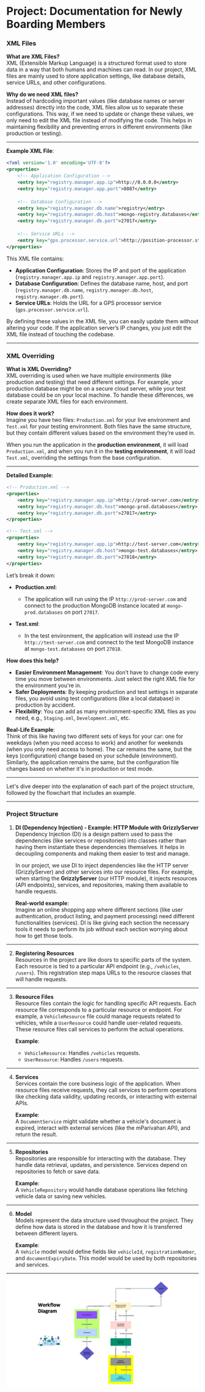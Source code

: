 # Project: Documentation for Newly Boarding Members

### XML Files

**What are XML Files?**  
XML (Extensible Markup Language) is a structured format used to store data in a way that both humans and machines can read. In our project, XML files are mainly used to store application settings, like database details, service URLs, and other configurations.

**Why do we need XML files?**  
Instead of hardcoding important values (like database names or server addresses) directly into the code, XML files allow us to separate these configurations. This way, if we need to update or change these values, we only need to edit the XML file instead of modifying the code. This helps in maintaining flexibility and preventing errors in different environments (like production or testing).

---

**Example XML File**:

```xml
<?xml version='1.0' encoding='UTF-8'?>
<properties>
    <!-- Application Configuration -->
    <entry key="registry.manager.app.ip">http://0.0.0.0</entry>
    <entry key="registry.manager.app.port">8087</entry>

    <!-- Database Configuration -->
    <entry key="registry.manager.db.name">registry</entry>
    <entry key="registry.manager.db.host">mongo-registry.databases</entry>
    <entry key="registry.manager.db.port">27017</entry>

    <!-- Service URLs -->
    <entry key="gps.processor.service.url">http://position-processor.streams:2121</entry>
</properties>
```

This XML file contains:
- **Application Configuration**: Stores the IP and port of the application (`registry.manager.app.ip` and `registry.manager.app.port`).
- **Database Configuration**: Defines the database name, host, and port (`registry.manager.db.name`, `registry.manager.db.host`, `registry.manager.db.port`).
- **Service URLs**: Holds the URL for a GPS processor service (`gps.processor.service.url`).

By defining these values in the XML file, you can easily update them without altering your code. If the application server’s IP changes, you just edit the XML file instead of touching the codebase.

---

### XML Overriding

**What is XML Overriding?**  
XML overriding is used when we have multiple environments (like production and testing) that need different settings. For example, your production database might be on a secure cloud server, while your test database could be on your local machine. To handle these differences, we create separate XML files for each environment.

**How does it work?**  
Imagine you have two files: `Production.xml` for your live environment and `Test.xml` for your testing environment. Both files have the same structure, but they contain different values based on the environment they’re used in.

When you run the application in the **production environment**, it will load `Production.xml`, and when you run it in the **testing environment**, it will load `Test.xml`, overriding the settings from the base configuration.

---

**Detailed Example**:

```xml
<!-- Production.xml -->
<properties>
    <entry key="registry.manager.app.ip">http://prod-server.com</entry>
    <entry key="registry.manager.db.host">mongo-prod.databases</entry>
    <entry key="registry.manager.db.port">27017</entry>
</properties>
```

```xml
<!-- Test.xml -->
<properties>
    <entry key="registry.manager.app.ip">http://test-server.com</entry>
    <entry key="registry.manager.db.host">mongo-test.databases</entry>
    <entry key="registry.manager.db.port">27018</entry>
</properties>
```

Let’s break it down:

- **Production.xml**:
  - The application will run using the IP `http://prod-server.com` and connect to the production MongoDB instance located at `mongo-prod.databases` on port `27017`.
  
- **Test.xml**:
  - In the test environment, the application will instead use the IP `http://test-server.com` and connect to the test MongoDB instance at `mongo-test.databases` on port `27018`.

**How does this help?**
- **Easier Environment Management**: You don’t have to change code every time you move between environments. Just select the right XML file for the environment you're in.
- **Safer Deployments**: By keeping production and test settings in separate files, you avoid using test configurations (like a local database) in production by accident.
- **Flexibility**: You can add as many environment-specific XML files as you need, e.g., `Staging.xml`, `Development.xml`, etc.

**Real-Life Example**:  
Think of this like having two different sets of keys for your car: one for weekdays (when you need access to work) and another for weekends (when you only need access to home). The car remains the same, but the keys (configuration) change based on your schedule (environment). Similarly, the application remains the same, but the configuration file changes based on whether it's in production or test mode.

---

Let's dive deeper into the explanation of each part of the project structure, followed by the flowchart that includes an example.

---

### Project Structure

1. **DI (Dependency Injection) - Example: HTTP Module with GrizzlyServer**  
   Dependency Injection (DI) is a design pattern used to pass the dependencies (like services or repositories) into classes rather than having them instantiate these dependencies themselves. It helps in decoupling components and making them easier to test and manage.

   In our project, we use DI to inject dependencies like the HTTP server (GrizzlyServer) and other services into our resource files. For example, when starting the **GrizzlyServer** (our HTTP module), it injects resources (API endpoints), services, and repositories, making them available to handle requests.

   **Real-world example**:  
   Imagine an online shopping app where different sections (like user authentication, product listing, and payment processing) need different functionalities (services). DI is like giving each section the necessary tools it needs to perform its job without each section worrying about how to get those tools.

---

2. **Registering Resources**  
   Resources in the project are like doors to specific parts of the system. Each resource is tied to a particular API endpoint (e.g., `/vehicles`, `/users`). This registration step maps URLs to the resource classes that will handle requests.

---

3. **Resource Files**  
   Resource files contain the logic for handling specific API requests. Each resource file corresponds to a particular resource or endpoint. For example, a `VehicleResource` file could manage requests related to vehicles, while a `UserResource` could handle user-related requests. These resource files call services to perform the actual operations.

   **Example**:  
   - `VehicleResource`: Handles `/vehicles` requests.
   - `UserResource`: Handles `/users` requests.

---

4. **Services**  
   Services contain the core business logic of the application. When resource files receive requests, they call services to perform operations like checking data validity, updating records, or interacting with external APIs.

   **Example**:  
   A `DocumentService` might validate whether a vehicle's document is expired, interact with external services (like the mParivahan API), and return the result.

---

5. **Repositories**  
   Repositories are responsible for interacting with the database. They handle data retrieval, updates, and persistence. Services depend on repositories to fetch or save data.

   **Example**:  
   A `VehicleRepository` would handle database operations like fetching vehicle data or saving new vehicles.

---

6. **Model**  
   Models represent the data structure used throughout the project. They define how data is stored in the database and how it is transferred between different layers.

   **Example**:  
   A `Vehicle` model would define fields like `vehicleId`, `registrationNumber`, and `documentExpiryDate`. This model would be used by both repositories and services.

---

![Project screenshot](./images/StructureFlowchart.jpg)

